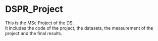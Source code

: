# DSPR_Project
This is the MSc Project of the DS.  
It includes the code of the project, the datasets, the measurement of the project and the final results.  
